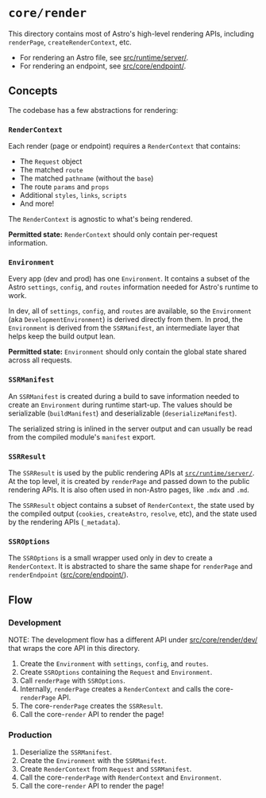 # `core/render`

This directory contains most of Astro's high-level rendering APIs, including `renderPage`, `createRenderContext`, etc.

- For rendering an Astro file, see [src/runtime/server/](../../runtime/server/).
- For rendering an endpoint, see [src/core/endpoint/](../endpoint/).

## Concepts

The codebase has a few abstractions for rendering:

### `RenderContext`

Each render (page or endpoint) requires a `RenderContext` that contains:

- The `Request` object
- The matched `route`
- The matched `pathname` (without the `base`)
- The route `params` and `props`
- Additional `styles`, `links`, `scripts`
- And more!

The `RenderContext` is agnostic to what's being rendered. 

**Permitted state:** `RenderContext` should only contain per-request information.

### `Environment`

Every app (dev and prod) has one `Environment`. It contains a subset of the Astro `settings`, `config`, and `routes` information needed for Astro's runtime to work.

In dev, all of `settings`, `config`, and `routes` are available, so the `Environment` (aka `DevelopmentEnvironment`) is derived directly from them. In prod, the `Environment` is derived from the `SSRManifest`, an intermediate layer that helps keep the build output lean.

**Permitted state:** `Environment` should only contain the global state shared across all requests.

### `SSRManifest`

An `SSRManifest` is created during a build to save information needed to create an `Environment` during runtime start-up. The values should be serializable (`buildManifest`) and deserializable (`deserializeManifest`).

The serialized string is inlined in the server output and can usually be read from the compiled module's `manifest` export.

### `SSRResult`

The `SSRResult` is used by the public rendering APIs at [`src/runtime/server/`](../../runtime/server/). At the top level, it is created by `renderPage` and passed down to the public rendering APIs. It is also often used in non-Astro pages, like `.mdx` and `.md`.

The `SSRResult` object contains a subset of `RenderContext`, the state used by the compiled output (`cookies`, `createAstro`, `resolve`, etc), and the state used by the rendering APIs (`_metadata`).

### `SSROptions`

The `SSROptions` is a small wrapper used only in dev to create a `RenderContext`. It is abstracted to share the same shape for `renderPage` and `renderEndpoint` ([src/core/endpoint/](../endpoint/)).

## Flow

### Development

NOTE: The development flow has a different API under [src/core/render/dev/](./dev/) that wraps the core API in this directory.

1. Create the `Environment` with `settings`, `config`, and `routes`.
2. Create `SSROptions` containing the `Request` and `Environment`.
3. Call `renderPage` with `SSROptions`.
4. Internally, `renderPage` creates a `RenderContext` and calls the core-`renderPage` API.
5. The core-`renderPage` creates the `SSRResult`.
6. Call the core-`render` API to render the page!

### Production

1. Deserialize the `SSRManifest`.
2. Create the `Environment` with the `SSRManifest`.
3. Create `RenderContext` from `Request` and `SSRManifest`.
4. Call the core-`renderPage` with `RenderContext` and `Environment`.
5. Call the core-`render` API to render the page!
